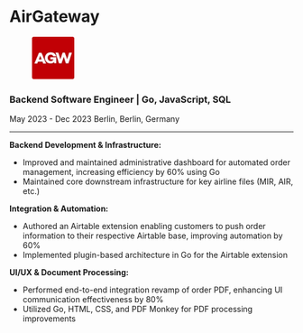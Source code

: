 # AirGateway

<div align="left">

<figure><img src="../.gitbook/assets/image (1) (1).png" alt="" width="75"><figcaption></figcaption></figure>

</div>

### **Backend Software Engineer | Go, JavaScript, SQL**

May 2023 - Dec 2023 Berlin, Berlin, Germany

***

**Backend Development & Infrastructure:**

* Improved and maintained administrative dashboard for automated order management, increasing efficiency by 60% using Go
* Maintained core downstream infrastructure for key airline files (MIR, AIR, etc.)

**Integration & Automation:**

* Authored an Airtable extension enabling customers to push order information to their respective Airtable base, improving automation by 60%
* Implemented plugin-based architecture in Go for the Airtable extension

**UI/UX & Document Processing:**

* Performed end-to-end integration revamp of order PDF, enhancing UI communication effectiveness by 80%
* Utilized Go, HTML, CSS, and PDF Monkey for PDF processing improvements
